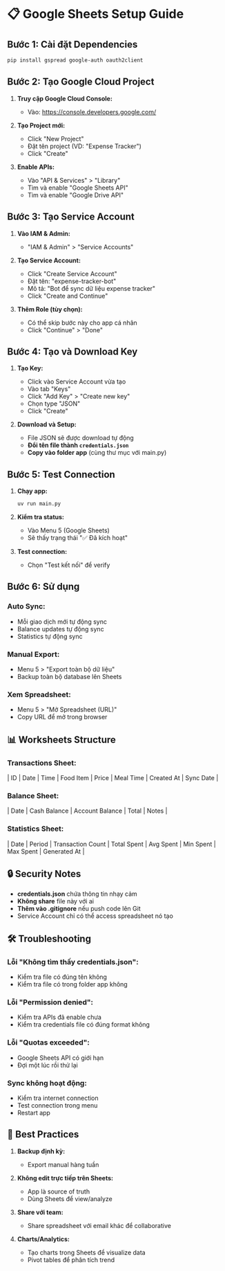 # 📋 Google Sheets Setup Guide

## Bước 1: Cài đặt Dependencies

```bash
pip install gspread google-auth oauth2client
```

## Bước 2: Tạo Google Cloud Project

1. **Truy cập Google Cloud Console:**
   - Vào: https://console.developers.google.com/
   
2. **Tạo Project mới:**
   - Click "New Project"
   - Đặt tên project (VD: "Expense Tracker")
   - Click "Create"

3. **Enable APIs:**
   - Vào "API & Services" > "Library"
   - Tìm và enable "Google Sheets API"
   - Tìm và enable "Google Drive API"

## Bước 3: Tạo Service Account

1. **Vào IAM & Admin:**
   - "IAM & Admin" > "Service Accounts"
   
2. **Tạo Service Account:**
   - Click "Create Service Account"
   - Đặt tên: "expense-tracker-bot"
   - Mô tả: "Bot để sync dữ liệu expense tracker"
   - Click "Create and Continue"

3. **Thêm Role (tùy chọn):**
   - Có thể skip bước này cho app cá nhân
   - Click "Continue" > "Done"

## Bước 4: Tạo và Download Key

1. **Tạo Key:**
   - Click vào Service Account vừa tạo
   - Vào tab "Keys"
   - Click "Add Key" > "Create new key"
   - Chọn type "JSON"
   - Click "Create"

2. **Download và Setup:**
   - File JSON sẽ được download tự động
   - **Đổi tên file thành `credentials.json`**
   - **Copy vào folder app** (cùng thư mục với main.py)

## Bước 5: Test Connection

1. **Chạy app:**
   ```bash
   uv run main.py
   ```

2. **Kiểm tra status:**
   - Vào Menu 5 (Google Sheets)
   - Sẽ thấy trạng thái "✅ Đã kích hoạt"

3. **Test connection:**
   - Chọn "Test kết nối" để verify

## Bước 6: Sử dụng

### Auto Sync:
- Mỗi giao dịch mới tự động sync
- Balance updates tự động sync
- Statistics tự động sync

### Manual Export:
- Menu 5 > "Export toàn bộ dữ liệu"
- Backup toàn bộ database lên Sheets

### Xem Spreadsheet:
- Menu 5 > "Mở Spreadsheet (URL)"
- Copy URL để mở trong browser

## 📊 Worksheets Structure

### Transactions Sheet:
| ID | Date | Time | Food Item | Price | Meal Time | Created At | Sync Date |

### Balance Sheet:
| Date | Cash Balance | Account Balance | Total | Notes |

### Statistics Sheet:
| Date | Period | Transaction Count | Total Spent | Avg Spent | Min Spent | Max Spent | Generated At |

## 🔒 Security Notes

- **credentials.json** chứa thông tin nhạy cảm
- **Không share** file này với ai
- **Thêm vào .gitignore** nếu push code lên Git
- Service Account chỉ có thể access spreadsheet nó tạo

## 🛠️ Troubleshooting

### Lỗi "Không tìm thấy credentials.json":
- Kiểm tra file có đúng tên không
- Kiểm tra file có trong folder app không

### Lỗi "Permission denied":
- Kiểm tra APIs đã enable chưa
- Kiểm tra credentials file có đúng format không

### Lỗi "Quotas exceeded":
- Google Sheets API có giới hạn
- Đợi một lúc rồi thử lại

### Sync không hoạt động:
- Kiểm tra internet connection
- Test connection trong menu
- Restart app

## 🎯 Best Practices

1. **Backup định kỳ:**
   - Export manual hàng tuần
   
2. **Không edit trực tiếp trên Sheets:**
   - App là source of truth
   - Dùng Sheets để view/analyze
   
3. **Share với team:**
   - Share spreadsheet với email khác để collaborative
   
4. **Charts/Analytics:**
   - Tạo charts trong Sheets để visualize data
   - Pivot tables để phân tích trend 
